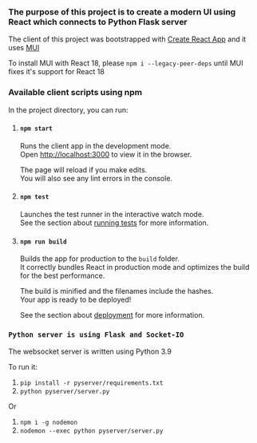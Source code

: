 ### The purpose of this project is to create a modern UI using React which connects to Python Flask server
  
The client of this project was bootstrapped with [Create React App](https://github.com/facebook/create-react-app) and it uses [MUI](https://mui.com/)

To install MUI with React 18, please `npm i --legacy-peer-deps` until MUI fixes it's support for React 18

### Available client scripts using npm

In the project directory, you can run:

1. #### `npm start`

    Runs the client app in the development mode.<br />
    Open [http://localhost:3000](http://localhost:3000) to view it in the browser.

    The page will reload if you make edits.<br />
    You will also see any lint errors in the console.

2. #### `npm test`

    Launches the test runner in the interactive watch mode.<br />
    See the section about [running tests](https://facebook.github.io/create-react-app/docs/running-tests) for more information.

3. #### `npm run build`

    Builds the app for production to the `build` folder.<br />
    It correctly bundles React in production mode and optimizes the build for the best performance.

    The build is minified and the filenames include the hashes.<br />
    Your app is ready to be deployed!

    See the section about [deployment](https://facebook.github.io/create-react-app/docs/deployment) for more information.

### `Python server is using Flask and Socket-IO`
The websocket server is written using Python 3.9

To run it:
1. `pip install -r pyserver/requirements.txt`
2. `python pyserver/server.py`

Or

1. `npm i -g nodemon`
2. `nodemon --exec python pyserver/server.py`
